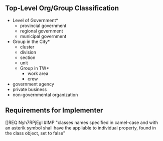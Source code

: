 ## Top-Level Org/Group Classification

* Level of Government*
    * provincial government
    * regional government
    * municipal government
* Group in the City*
    * cluster
    * division
    * section
    * unit
    * Group in TW*
        * work area
        * crew
* government agency
* private business
* non-governmental organization

## Requirements for Implementer

[]REQ Nyh7RPjEgl #IMP "classes names specified in camel-case and with an asterik symbol shall have the appliable to individual property, found in the class object, set to false"